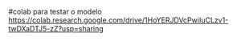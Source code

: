 #colab para testar o modelo
https://colab.research.google.com/drive/1HoYERJDVcPwiIuCLzv1-twDXaDTJ5-zZ?usp=sharing
